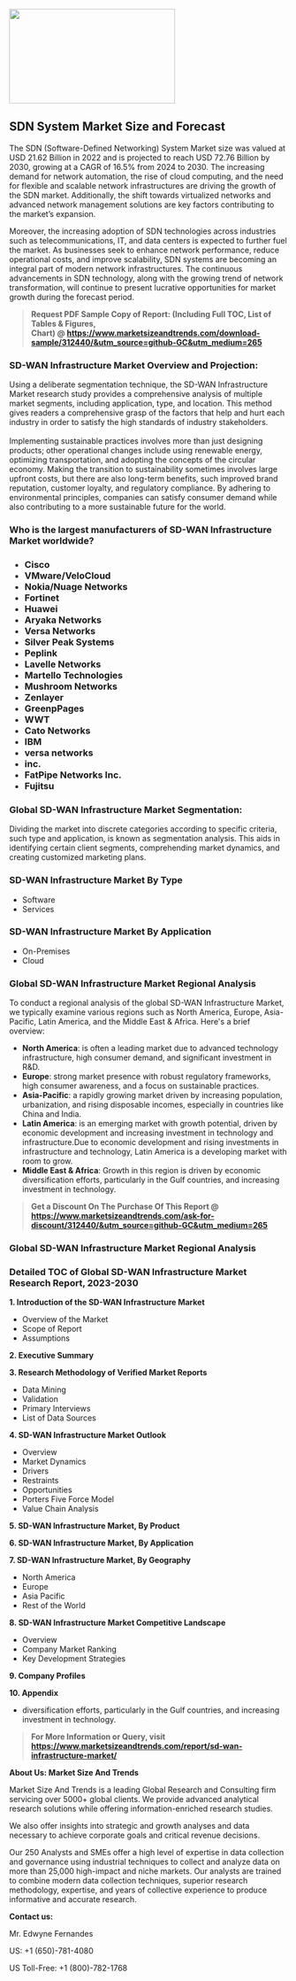 <p><img class="alignnone size-medium wp-image-20088" src="https://ffe5etoiles.com/wp-content/uploads/2024/12/MST1-300x171.png" alt="" width="300" height="171" /></p><h2>SDN System Market Size and Forecast</h2><p>The SDN (Software-Defined Networking) System Market size was valued at USD 21.62 Billion in 2022 and is projected to reach USD 72.76 Billion by 2030, growing at a CAGR of 16.5% from 2024 to 2030. The increasing demand for network automation, the rise of cloud computing, and the need for flexible and scalable network infrastructures are driving the growth of the SDN market. Additionally, the shift towards virtualized networks and advanced network management solutions are key factors contributing to the market’s expansion.</p><p>Moreover, the increasing adoption of SDN technologies across industries such as telecommunications, IT, and data centers is expected to further fuel the market. As businesses seek to enhance network performance, reduce operational costs, and improve scalability, SDN systems are becoming an integral part of modern network infrastructures. The continuous advancements in SDN technology, along with the growing trend of network transformation, will continue to present lucrative opportunities for market growth during the forecast period.</p></p><blockquote id="" class=""><strong>Request PDF Sample Copy of Report: (Including Full TOC, List of Tables &amp; Figures, Chart)&nbsp;@&nbsp;<strong><a href="https://www.marketsizeandtrends.com/download-sample/312440/&utm_source=github-GC&utm_medium=265" target="_blank">https://www.marketsizeandtrends.com/download-sample/312440/&utm_source=github-GC&utm_medium=265</a></strong></strong></blockquote><h3 id="" class="">SD-WAN Infrastructure Market&nbsp;Overview and Projection:</h3><p id="" class="">Using a deliberate segmentation technique, the SD-WAN Infrastructure Market research study provides a comprehensive analysis of multiple market segments, including application, type, and location. This method gives readers a comprehensive grasp of the factors that help and hurt each industry in order to satisfy the high standards of industry stakeholders. <br /> <br />Implementing sustainable practices involves more than just designing products; other operational changes include using renewable energy, optimizing transportation, and adopting the concepts of the circular economy. Making the transition to sustainability sometimes involves large upfront costs, but there are also long-term benefits, such improved brand reputation, customer loyalty, and regulatory compliance. By adhering to environmental principles, companies can satisfy consumer demand while also contributing to a more sustainable future for the world.</p><h3 id="" class="">Who is the largest manufacturers of&nbsp;SD-WAN Infrastructure Market worldwide?</h3><h3 class=""><p><ul><li>Cisco </li><li> VMware/VeloCloud </li><li> Nokia/Nuage Networks </li><li> Fortinet </li><li> Huawei </li><li> Aryaka Networks </li><li> Versa Networks </li><li> Silver Peak Systems </li><li> Peplink </li><li> Lavelle Networks </li><li> Martello Technologies </li><li> Mushroom Networks </li><li> Zenlayer </li><li> GreenpPages </li><li> WWT </li><li> Cato Networks </li><li> IBM </li><li> versa networks </li><li> inc. </li><li> FatPipe Networks Inc. </li><li> Fujitsu</li></ul></p></h3><h3 id="" class="">Global&nbsp;SD-WAN Infrastructure Market Segmentation:</h3><p id="" class="">Dividing the market into discrete categories according to specific criteria, such type and application, is known as segmentation analysis. This aids in identifying certain client segments, comprehending market dynamics, and creating customized marketing plans.</p><h3 id="" class="">SD-WAN Infrastructure Market&nbsp;By Type</h3><p><p><ul><li>Software</li><li> Services</p></li></ul></p></p><h3 id="" class="">SD-WAN Infrastructure Market&nbsp;By Application</h3><p class=""><p><ul><li>On-Premises</li><li> Cloud</li></ul></p></p><h3 id="" class="">Global SD-WAN Infrastructure Market Regional Analysis</h3><p id="" class="">To conduct a regional analysis of the global SD-WAN Infrastructure Market, we typically examine various regions such as North America, Europe, Asia-Pacific, Latin America, and the Middle East &amp; Africa. Here's a brief overview:</p><ul><li><strong>North America</strong>: is often a leading market due to advanced technology infrastructure, high consumer demand, and significant investment in R&amp;D.</li><li><strong>Europe</strong>: strong market presence with robust regulatory frameworks, high consumer awareness, and a focus on sustainable practices.</li><li><strong>Asia-Pacific</strong>: a rapidly growing market driven by increasing population, urbanization, and rising disposable incomes, especially in countries like China and India.</li><li><strong>Latin America</strong>: is an emerging market with growth potential, driven by economic development and increasing investment in technology and infrastructure.Due to economic development and rising investments in infrastructure and technology, Latin America is a developing market with room to grow.</li><li><strong>Middle East &amp; Africa</strong>: Growth in this region is driven by economic diversification efforts, particularly in the Gulf countries, and increasing investment in technology.</li></ul><blockquote id="" class=""><strong>Get a Discount On The Purchase Of This Report @ <strong><a href="https://www.marketsizeandtrends.com/ask-for-discount/312440/&utm_source=github-GC&utm_medium=265" target="_blank">https://www.marketsizeandtrends.com/ask-for-discount/312440/&utm_source=github-GC&utm_medium=265</a></strong></strong></blockquote><h3 id="" class="">Global SD-WAN Infrastructure Market Regional Analysis</h3><h3 id="" class="">Detailed TOC of Global SD-WAN Infrastructure Market Research Report, 2023-2030</h3><p id="" class=""><strong>1. Introduction of the SD-WAN Infrastructure Market</strong></p><ul><li>Overview of the Market</li><li>Scope of Report</li><li>Assumptions</li></ul><p id="" class=""><strong>2. Executive Summary</strong></p><p id="" class=""><strong>3. Research Methodology of Verified Market Reports</strong></p><ul><li>Data Mining</li><li>Validation</li><li>Primary Interviews</li><li>List of Data Sources</li></ul><p id="" class=""><strong>4. SD-WAN Infrastructure Market Outlook</strong></p><ul><li>Overview</li><li>Market Dynamics</li><li>Drivers</li><li>Restraints</li><li>Opportunities</li><li>Porters Five Force Model</li><li>Value Chain Analysis</li></ul><p id="" class=""><strong>5. SD-WAN Infrastructure Market, By Product</strong></p><p id="" class=""><strong>6. SD-WAN Infrastructure Market, By Application</strong></p><p id="" class=""><strong>7. SD-WAN Infrastructure Market, By Geography</strong></p><ul><li>North America</li><li>Europe</li><li>Asia Pacific</li><li>Rest of the World</li></ul><p id="" class=""><strong>8. SD-WAN Infrastructure Market Competitive Landscape</strong></p><ul><li>Overview</li><li>Company Market Ranking</li><li>Key Development Strategies</li></ul><p id="" class=""><strong>9. Company Profiles</strong></p><p id="" class=""><strong>10. Appendix</strong></p><ul><li>diversification efforts, particularly in the Gulf countries, and increasing investment in technology.</li></ul><blockquote id="" class=""><strong>For More Information or Query, visit <strong><strong><a href="https://www.marketsizeandtrends.com/report/sd-wan-infrastructure-market/" target="_blank">https://www.marketsizeandtrends.com/report/sd-wan-infrastructure-market/</a></strong></strong></strong></blockquote><p id="" class=""><strong>About Us: Market Size And Trends</strong></p><p id="" class="">Market Size And Trends is a leading Global Research and Consulting firm servicing over 5000+ global clients. We provide advanced analytical research solutions while offering information-enriched research studies.</p><p id="" class="">We also offer insights into strategic and growth analyses and data necessary to achieve corporate goals and critical revenue decisions.</p><p id="" class="">Our 250 Analysts and SMEs offer a high level of expertise in data collection and governance using industrial techniques to collect and analyze data on more than 25,000 high-impact and niche markets. Our analysts are trained to combine modern data collection techniques, superior research methodology, expertise, and years of collective experience to produce informative and accurate research.</p><p id="" class=""><strong>Contact us:</strong></p><p id="" class="">Mr. Edwyne Fernandes</p><p id="" class="">US: +1 (650)-781-4080</p><p id="" class="">US Toll-Free: +1 (800)-782-1768</p>
